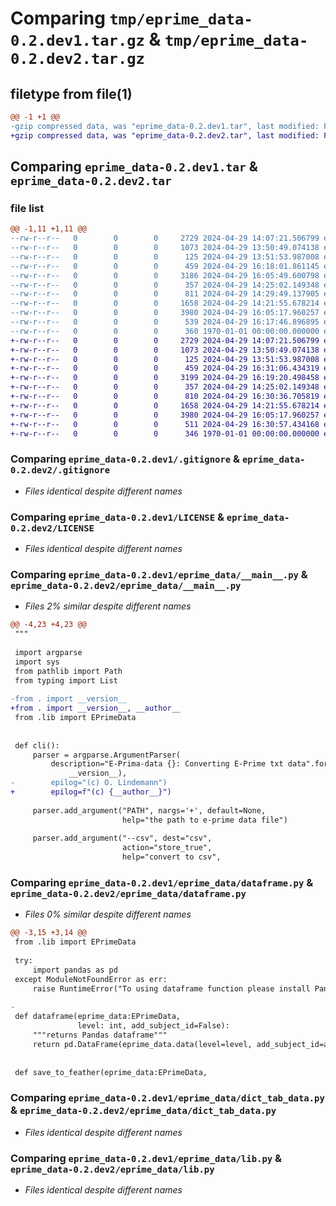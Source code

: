 # Comparing `tmp/eprime_data-0.2.dev1.tar.gz` & `tmp/eprime_data-0.2.dev2.tar.gz`

## filetype from file(1)

```diff
@@ -1 +1 @@
-gzip compressed data, was "eprime_data-0.2.dev1.tar", last modified: Fri Jan  1 00:00:00 2016, max compression
+gzip compressed data, was "eprime_data-0.2.dev2.tar", last modified: Fri Jan  1 00:00:00 2016, max compression
```

## Comparing `eprime_data-0.2.dev1.tar` & `eprime_data-0.2.dev2.tar`

### file list

```diff
@@ -1,11 +1,11 @@
--rw-r--r--   0        0        0     2729 2024-04-29 14:07:21.506799 eprime_data-0.2.dev1/.gitignore
--rw-r--r--   0        0        0     1073 2024-04-29 13:50:49.074138 eprime_data-0.2.dev1/LICENSE
--rw-r--r--   0        0        0      125 2024-04-29 13:51:53.987008 eprime_data-0.2.dev1/README.md
--rw-r--r--   0        0        0      459 2024-04-29 16:18:01.861145 eprime_data-0.2.dev1/eprime_data/__init__.py
--rw-r--r--   0        0        0     3186 2024-04-29 16:05:49.600798 eprime_data-0.2.dev1/eprime_data/__main__.py
--rw-r--r--   0        0        0      357 2024-04-29 14:25:02.149348 eprime_data-0.2.dev1/eprime_data/constants.py
--rw-r--r--   0        0        0      811 2024-04-29 14:29:49.137905 eprime_data-0.2.dev1/eprime_data/dataframe.py
--rw-r--r--   0        0        0     1658 2024-04-29 14:21:55.678214 eprime_data-0.2.dev1/eprime_data/dict_tab_data.py
--rw-r--r--   0        0        0     3980 2024-04-29 16:05:17.960257 eprime_data-0.2.dev1/eprime_data/lib.py
--rw-r--r--   0        0        0      539 2024-04-29 16:17:46.896895 eprime_data-0.2.dev1/pyproject.toml
--rw-r--r--   0        0        0      360 1970-01-01 00:00:00.000000 eprime_data-0.2.dev1/PKG-INFO
+-rw-r--r--   0        0        0     2729 2024-04-29 14:07:21.506799 eprime_data-0.2.dev2/.gitignore
+-rw-r--r--   0        0        0     1073 2024-04-29 13:50:49.074138 eprime_data-0.2.dev2/LICENSE
+-rw-r--r--   0        0        0      125 2024-04-29 13:51:53.987008 eprime_data-0.2.dev2/README.md
+-rw-r--r--   0        0        0      459 2024-04-29 16:31:06.434319 eprime_data-0.2.dev2/eprime_data/__init__.py
+-rw-r--r--   0        0        0     3199 2024-04-29 16:19:20.498458 eprime_data-0.2.dev2/eprime_data/__main__.py
+-rw-r--r--   0        0        0      357 2024-04-29 14:25:02.149348 eprime_data-0.2.dev2/eprime_data/constants.py
+-rw-r--r--   0        0        0      810 2024-04-29 16:30:36.705819 eprime_data-0.2.dev2/eprime_data/dataframe.py
+-rw-r--r--   0        0        0     1658 2024-04-29 14:21:55.678214 eprime_data-0.2.dev2/eprime_data/dict_tab_data.py
+-rw-r--r--   0        0        0     3980 2024-04-29 16:05:17.960257 eprime_data-0.2.dev2/eprime_data/lib.py
+-rw-r--r--   0        0        0      511 2024-04-29 16:30:57.434168 eprime_data-0.2.dev2/pyproject.toml
+-rw-r--r--   0        0        0      346 1970-01-01 00:00:00.000000 eprime_data-0.2.dev2/PKG-INFO
```

### Comparing `eprime_data-0.2.dev1/.gitignore` & `eprime_data-0.2.dev2/.gitignore`

 * *Files identical despite different names*

### Comparing `eprime_data-0.2.dev1/LICENSE` & `eprime_data-0.2.dev2/LICENSE`

 * *Files identical despite different names*

### Comparing `eprime_data-0.2.dev1/eprime_data/__main__.py` & `eprime_data-0.2.dev2/eprime_data/__main__.py`

 * *Files 2% similar despite different names*

```diff
@@ -4,23 +4,23 @@
 """
 
 import argparse
 import sys
 from pathlib import Path
 from typing import List
 
-from . import __version__
+from . import __version__, __author__
 from .lib import EPrimeData
 
 
 def cli():
     parser = argparse.ArgumentParser(
         description="E-Prima-data {}: Converting E-Prime txt data".format(
             __version__),
-        epilog="(c) O. Lindemann")
+        epilog=f"(c) {__author__}")
 
     parser.add_argument("PATH", nargs='+', default=None,
                         help="the path to e-prime data file")
 
     parser.add_argument("--csv", dest="csv",
                         action="store_true",
                         help="convert to csv",
```

### Comparing `eprime_data-0.2.dev1/eprime_data/dataframe.py` & `eprime_data-0.2.dev2/eprime_data/dataframe.py`

 * *Files 0% similar despite different names*

```diff
@@ -3,15 +3,14 @@
 from .lib import EPrimeData
 
 try:
     import pandas as pd
 except ModuleNotFoundError as err:
     raise RuntimeError("To using dataframe function please install Pandas!") from err
 
-
 def dataframe(eprime_data:EPrimeData,
               level: int, add_subject_id=False):
     """returns Pandas dataframe"""
     return pd.DataFrame(eprime_data.data(level=level, add_subject_id=add_subject_id))
 
 
 def save_to_feather(eprime_data:EPrimeData,
```

### Comparing `eprime_data-0.2.dev1/eprime_data/dict_tab_data.py` & `eprime_data-0.2.dev2/eprime_data/dict_tab_data.py`

 * *Files identical despite different names*

### Comparing `eprime_data-0.2.dev1/eprime_data/lib.py` & `eprime_data-0.2.dev2/eprime_data/lib.py`

 * *Files identical despite different names*

